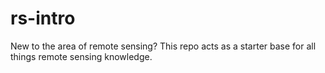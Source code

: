 # rs-intro
New to the area of remote sensing? This repo acts as a starter base for all things remote sensing knowledge.

